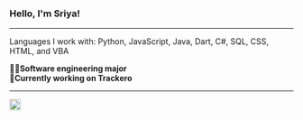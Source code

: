 ### Hello, I'm Sriya! &nbsp;&nbsp;

----
Languages I work with: Python, JavaScript, Java, Dart, C#, SQL, CSS, HTML, and VBA

👨‍💻**Software engineering major**
<br/>
🌱**Currently working on Trackero**
<br/>

----

<a href="https://www.linkedin.com/in/sriya-nagesh">
  <img align="left" alt="LinkedIn" width="20px" src="https://simpleicons.now.sh/linkedin/495f7e" />
</a>
